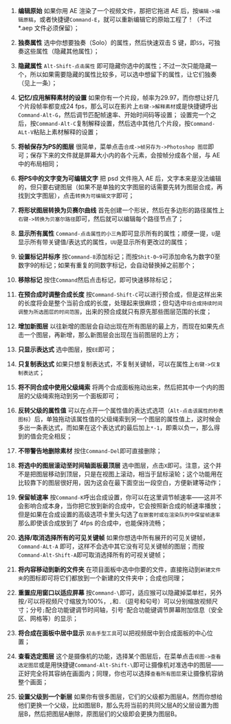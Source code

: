 1. **编辑原始**  如果你用 AE 渲染了一个视频文件，那把它拖进 AE 后，按`编辑->编辑原稿`，或者快捷键`Command-E`，就可以重新编辑它的原始工程了！（不过*.aep 文件必须保留）；
2. **独奏属性**  选中你想要独奏（Solo）的属性，然后快速双击 S 键，即`SS`，可独奏这些属性（隐藏其他属性）；
3. **隐藏属性**  `Alt-Shift-点击属性` 即可隐藏你选中的属性；不过一次只能隐藏一个，所以如果需要隐藏的属性比较多，可以选中想留下的属性，让它们独奏（见上一条）；
4. **记忆/应用解释素材的设置**  如果你有一个片段，帧率为29.97，而你想让好几个片段帧率都变成24 fps，那么可以在影片上`右键->解释素材`或是快捷键呼出`Command-Alt-G`，然后调节匹配帧速率、开始时间码等设置； 设置完一个之后，按`Command-Alt-C`复制解释设置，然后选中其他几个片段，按`Command-ALt-V`粘贴上素材解释的设置；
5. **将帧保存为PS的图层**  很简单，菜单点击`合成->帧另存为->Photoshop 图层`即可；保存下来的文件就是屏幕大小内的各个元素，会按帧分成各个层，与 AE 中的布局相同；
6. **将PS中的文字变为可编辑文字**  把 psd 文件拖入 AE 后，文字本来是没法编辑的，但只要右键图层（如果不是单独的文字图层的话需要先转为图层合成，再找到文字图层），点击`转换为可编辑文字`即可；
7. **将形状图层转换为贝赛尔曲线**  首先创建一个形状，然后在多边形的路径属性上`右键->转换为贝塞尔路径`即可，然后就可以编辑每个路径节点了；
8. **显示所有属性**  `Command-点击属性的小三角`即可显示所有的属性；顺便一提，`U`是显示所有带关键值/表达式的属性，`UU`是显示所有更改过的属性；
9. **设置标记并标序**  按`Command-8`添加标记；而按`Shit-0~9`可添加命名为数字0至数字9的标记；如果有重复的同数字标记，会自动替换掉之前那个；
10. **移除标记**  按住`Command`然后点击标记，即可快速移除标记；
11. **在预合成时调整合成长度**  按`Command-Shift-C`可以进行预合成，但是这样出来的长度将会是整个当前合成的长度，处理起来很麻烦；但勾选中`将合成持续时间调整为所选图层的时间范围`，出来的预合成就只有原先那些图层范围的长度；
12. **增加新图层**  以往新增的图层会自动出现在所有图层的最上方，而现在如果先点击一个图层，再新增，那么新图层会出现在当前图层的上方；
13. **只显示表达式**  选中图层，按`EE`即可；
14. **只复制表达式**  如果只想复制表达式，不复制关键帧，可以在属性上`右键->仅复制表达式`；
15. **将不同合成中使用父级绳索**  将两个合成面板拖动出来，然后把其中一个内的图层的父级绳索拖动到另一个面板即可；
16. **反转父级的属性值**  可以在点开一个属性值的表达式选项（`Alt-点击该属性的秒表图标`）后，单独拖动该属性值的父级绳索到另一个图层的属性值上，这时候会多出一条表达式，而如果在这个表达式的最后加上`*-1`，即乘以负一，那么得到的值会完全相反；
17. **不带警告地删除素材**  按住`Command-Del`即可直接删除；
18. **将选中的图层滚动至时间轴面板最顶层**  选中图层，点击`X`即可。注意，这个并不是把图层移动到顶层，只是在视图上滚动，相当于鼠标滚轮；这个功能用在比较靠下的图层很好用，因为这会在最下面空出一段空白，方便新建等动作；
19. **保留帧速率**  按`Command-K`呼出合成设置，你可以在这里调节帧速率——这并不会影响合成本身，当你把它放到新的合成中，它会按照新合成的帧速率播放；但是如果在合成设置的高级选项卡里头勾选了`在嵌套时或在渲染队列中保留帧速率`那么即使该合成放到了 4fps 的合成中，也能保持流畅；
20. **选择/取消选择所有的可见关键帧**  如果你想选中所有展开的可见关键帧，`Command-ALt-A`  即可，这样不会选中其它没有可见关键帧的图层；而按`Command-Alt-Shift-A`即可取消选择所有的可视关键帧；

21. **将内容移动到新的文件夹**  在项目面板中选中你要的文件，直接拖动到`新建文件夹`的图标即可将它们都放到一个新建的文件夹中；合成也同理；
22. **重置应用窗口以适应屏幕**  按`Command-\`即可，适应猴可以隐藏掉菜单栏，另外按`/`可以将视频尺寸缩放为100%，`,`和`.`（逗号和句号）可以分别缩放视频尺寸；分号`;`配合功能键调节时间轴，引号`'`配合功能键调节屏幕附加信息（安全区、网格等）的显示；
23. **将合成在面板中居中显示**  `双击手型工具`可以把视频居中到合成面板的中心位置；
24. **查看选定图层**  这个是摄像机的功能，选择某个图层后，在菜单点击`视图->查看选定图层`或是用快捷键`Command-Alt-Shift-\`即可让摄像机对准选中的图层——正好完全将其容纳在画面内；同理，你也可以选择`查看所有图层`来让摄像机容纳整个画面；
25. **设置父级到一个新层**  如果你有很多图层，它们的父级都为图层A，然而你想给他们更换一个父级，比如图层B，那么先将当前的共同父层A的父层设置为图层B，然后把图层A删除，原图层们的父级即会更换为图层B。
